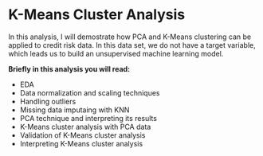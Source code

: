 # K-Means Cluster Analysis

In this analysis, I will demostrate how PCA and K-Means clustering can be applied to credit risk data. In this data set, we do not have a target variable, which leads us to build an unsupervised machine learning model.

__Briefly in this analysis you will read:__
- EDA
- Data normalization and scaling techniques
- Handling outliers
- Missing data imputaing with KNN 
- PCA technique and interpreting its results
- K-Means cluster analysis with PCA data
- Validation of K-Means cluster analysis
- Interpreting K-Means cluster analysis 
